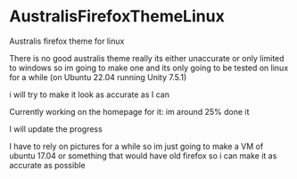 # AustralisFirefoxThemeLinux
Australis firefox theme for linux

There is no good australis theme really its either unaccurate or only limited to windows so im going to make one and its only going to be tested on linux for a while (on Ubuntu 22.04 running Unity 7.5.1) 

i will try to make it look as accurate as I can 

Currently working on the homepage for it: im around 25% done it 

I will update the progress 

I have to rely on pictures for a while so im just going to make a VM of ubuntu 17.04 or something that would have old firefox so i can make it as accurate as possible
